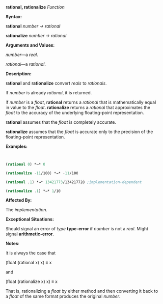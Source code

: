 **rational, rationalize** *Function* 



**Syntax:** 



**rational** *number → rational* 



**rationalize** *number → rational* 



**Arguments and Values:** 



*number*—a *real*. 



*rational*—a *rational*. 



**Description:** 



**rational** and **rationalize** convert *reals* to *rationals*. 



If *number* is already *rational*, it is returned. 



If *number* is a *float*, **rational** returns a *rational* that is mathematically equal in value to the *float*. **rationalize** returns a *rational* that approximates the *float* to the accuracy of the underlying floating-point representation. 



**rational** assumes that the *float* is completely accurate. 



**rationalize** assumes that the *float* is accurate only to the precision of the floating-point representation. 



**Examples:**
```lisp
 

(rational 0) *→* 0 

(rationalize -11/100) *→* -11/100 

(rational .1) *→* 13421773/134217728 ;implementation-dependent 

(rationalize .1) *→* 1/10 


```
**Affected By:** 



The *implementation*. 



**Exceptional Situations:** 



Should signal an error of *type* **type-error** if *number* is not a *real*. Might signal **arithmetic-error**. 



 



 



**Notes:** 



It is always the case that 



(float (rational x) x) *≡* x 



and 



(float (rationalize x) x) *≡* x 



That is, rationalizing a *float* by either method and then converting it back to a *float* of the same format produces the original *number*. 




